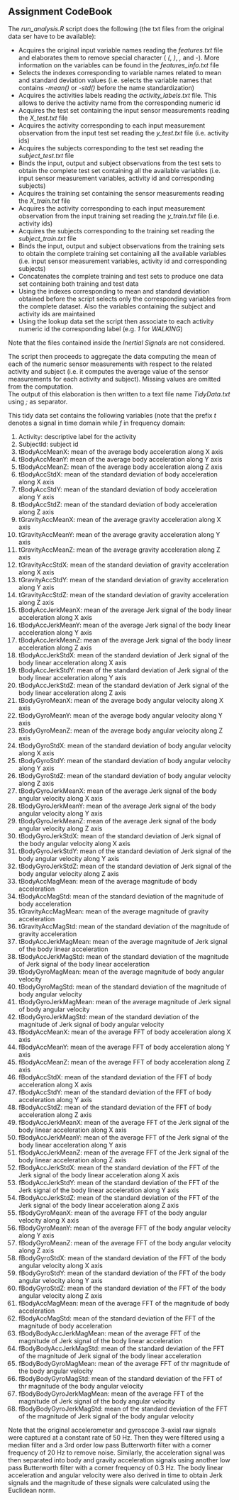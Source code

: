 ## Assignment CodeBook

The *run_analysis.R* script does the following (the txt files from the original data ser have to be
available):

- Acquires the original input variable names reading the *features.txt* file and elaborates them
to remove special character ( *(*, *)*, *,* and *-*). More information on the variables can be found 
in the *features_info.txt* file
- Selects the indexes corresponding to variable names related to mean and standard deviation
values (i.e. selects the variable names that contains *-mean()* or *-std()* before the name 
standardization)
- Acquires the activities labels reading the *activity_labels.txt* file. This 
allows to derive the activity name from the corresponding numeric id
- Acquires the test set containing the input sensor measurements reading the *X_test.txt*
file
- Acquires the activity corresponding to each input measurement observation
from the input test set reading the *y_test.txt* file (i.e. activity ids)
- Acquires the subjects corresponding to the test set reading the *subject_test.txt*
file
- Binds the input, output and subject observations from the test sets to obtain the 
complete test set containing all the available variables (i.e. input sensor measurement 
variables, activity id and corresponding subjects)
- Acquires the training set containing the sensor measurements reading the *X_train.txt*
file
- Acquires the activity corresponding to each input measurement observation
from the input training set reading the *y_train.txt* file (i.e. activity ids)
- Acquires the subjects corresponding to the training set reading the *subject_train.txt*
file
- Binds the input, output and subject observations from the training sets to obtain the 
complete training set containing all the available variables (i.e. input sensor measurement 
variables, activity id and corresponding subjects)
- Concatenates the complete training and test sets to produce one data set containing 
both training and test data
- Using the indexes corresponding to mean and standard deviation obtained before the 
script selects only the corresponding variables from the complete dataset. Also the 
variables containing the subject and activity ids are maintained
- Using the <activity id-activity label> lookup data set the script then associate to
each activity numeric id the corresponding label (e.g. *1* for *WALKING*)

Note that the files contained inside the *Inertial Signals* are not considered.

The script then proceeds to aggregate the data computing the mean of each of the numeric 
sensor measurements with respect to the related activity and subject (i.e. it computes the 
average value of the sensor measurements for each activity and subject). Missing values are 
omitted from the computation.  
The output of this elaboration is then written to a text file name *TidyData.txt* using *;* 
as separator.

This tidy data set contains the following variables (note that the prefix *t* denotes a signal in time domain while *f* in frequency domain:

1. Activity: descriptive label for the activity
2. SubjectId: subject id
3. tBodyAccMeanX: mean of the average body acceleration along X axis
4. tBodyAccMeanY: mean of the average body acceleration along Y axis
5. tBodyAccMeanZ: mean of the average body acceleration along Z axis
6. tBodyAccStdX: mean of the standard deviation of body acceleration along X axis
7. tBodyAccStdY: mean of the standard deviation of body acceleration along Y axis
8. tBodyAccStdZ: mean of the standard deviation of body acceleration along Z axis
9. tGravityAccMeanX: mean of the average gravity acceleration along X axis
10. tGravityAccMeanY: mean of the average gravity acceleration along Y axis
11. tGravityAccMeanZ: mean of the average gravity acceleration along Z axis
12. tGravityAccStdX: mean of the standard deviation of gravity acceleration along X axis
13. tGravityAccStdY: mean of the standard deviation of gravity acceleration along Y axis
14. tGravityAccStdZ: mean of the standard deviation of gravity acceleration along Z axis
15. tBodyAccJerkMeanX: mean of the average Jerk signal of the body linear acceleration along X axis
16. tBodyAccJerkMeanY: mean of the average Jerk signal of the body linear acceleration along Y axis
17. tBodyAccJerkMeanZ: mean of the average Jerk signal of the body linear acceleration along Z axis
18. tBodyAccJerkStdX: mean of the standard deviation of Jerk signal of the body linear acceleration along X axis
19. tBodyAccJerkStdY: mean of the standard deviation of Jerk signal of the body linear acceleration along Y axis
20. tBodyAccJerkStdZ: mean of the standard deviation of Jerk signal of the body linear acceleration along Z axis
21. tBodyGyroMeanX: mean of the average body angular velocity along X axis
22. tBodyGyroMeanY: mean of the average body angular velocity along Y axis
23. tBodyGyroMeanZ: mean of the average body angular velocity along Z axis
24. tBodyGyroStdX: mean of the standard deviation of body angular velocity along X axis
25. tBodyGyroStdY: mean of the standard deviation of body angular velocity along Y axis
26. tBodyGyroStdZ: mean of the standard deviation of body angular velocity along Z axis
27. tBodyGyroJerkMeanX: mean of the average Jerk signal of the body angular velocity along X axis
28. tBodyGyroJerkMeanY: mean of the average Jerk signal of the body angular velocity along Y axis
29. tBodyGyroJerkMeanZ: mean of the average Jerk signal of the body angular velocity along Z axis
30. tBodyGyroJerkStdX: mean of the standard deviation of Jerk signal of the body angular velocity along X axis
31. tBodyGyroJerkStdY: mean of the standard deviation of Jerk signal of the body angular velocity along Y axis
32. tBodyGyroJerkStdZ: mean of the standard deviation of Jerk signal of the body angular velocity along Z axis
33. tBodyAccMagMean: mean of the average magnitude of body acceleration
34. tBodyAccMagStd: mean of the standard deviation of the magnitude of body acceleration
35. tGravityAccMagMean: mean of the average magnitude of gravity acceleration
36. tGravityAccMagStd: mean of the standard deviation of the magnitude of gravity acceleration
37. tBodyAccJerkMagMean: mean of the average magnitude of Jerk signal of the body linear acceleration
38. tBodyAccJerkMagStd: mean of the standard deviation of the magnitude of Jerk signal of the body linear acceleration
39. tBodyGyroMagMean: mean of the average magnitude of body angular velocity
40. tBodyGyroMagStd: mean of the standard deviation of the magnitude of body angular velocity
41. tBodyGyroJerkMagMean: mean of the average magnitude of Jerk signal of body angular velocity
42. tBodyGyroJerkMagStd: mean of the standard deviation of the magnitude of Jerk signal of body angular velocity
43. fBodyAccMeanX: mean of the average FFT of body acceleration along X axis 
44. fBodyAccMeanY: mean of the average FFT of body acceleration along Y axis  
45. fBodyAccMeanZ: mean of the average FFT of body acceleration along Z axis 
46. fBodyAccStdX: mean of the standard deviation of the FFT of body acceleration along X axis 
47. fBodyAccStdY: mean of the standard deviation of the FFT of body acceleration along Y axis 
48. fBodyAccStdZ: mean of the standard deviation of the FFT of body acceleration along Z axis 
49. fBodyAccJerkMeanX: mean of the average FFT of the Jerk signal of the body linear acceleration along X axis 
50. fBodyAccJerkMeanY: mean of the average FFT of the Jerk signal of the body linear acceleration along Y axis
51. fBodyAccJerkMeanZ: mean of the average FFT of the Jerk signal of the body linear acceleration along Z axis
52. fBodyAccJerkStdX: mean of the standard deviation of the FFT of the Jerk signal of the body linear acceleration along X axis
53. fBodyAccJerkStdY: mean of the standard deviation of the FFT of the Jerk signal of the body linear acceleration along Y axis
54. fBodyAccJerkStdZ: mean of the standard deviation of the FFT of the Jerk signal of the body linear acceleration along Z axis
55. fBodyGyroMeanX: mean of the average FFT of the body angular velocity along X axis
56. fBodyGyroMeanY: mean of the average FFT of the body angular velocity along Y axis
57. fBodyGyroMeanZ: mean of the average FFT of the body angular velocity along Z axis
58. fBodyGyroStdX: mean of the standard deviation of the FFT of the body angular velocity along X axis
59. fBodyGyroStdY: mean of the standard deviation of the FFT of the body angular velocity along Y axis
60. fBodyGyroStdZ: mean of the standard deviation of the FFT of the body angular velocity along Z axis
61. fBodyAccMagMean: mean of the average FFT of the magnitude of body acceleration
62. fBodyAccMagStd: mean of the standard deviation of the FFT of the magnitude of body acceleration
63. fBodyBodyAccJerkMagMean: mean of the average FFT of the magnitude of Jerk signal of the body linear acceleration 
64. fBodyBodyAccJerkMagStd: mean of the standard deviation of the FFT of the magnitude of Jerk signal of the body linear acceleration 
65. fBodyBodyGyroMagMean: mean of the average FFT of thr magnitude of the body angular velocity 
66. fBodyBodyGyroMagStd: mean of the standard deviation of the FFT of thr magnitude of the body angular velocity
67. fBodyBodyGyroJerkMagMean: mean of the average FFT of the magnitude of Jerk signal of the body angular velocity
68. fBodyBodyGyroJerkMagStd: mean of the standard deviation of the FFT of the magnitude of Jerk signal of the body angular velocity

Note that the original accelerometer and gyroscope 3-axial raw signals were captured at a constant rate of 50 Hz. 
Then they were filtered using a median filter and a 3rd order low pass Butterworth filter with a corner frequency
of 20 Hz to remove noise. Similarly, the acceleration signal was then separated into body and gravity
acceleration signals using another low pass Butterworth filter with a corner frequency of 0.3 Hz.
The body linear acceleration and angular velocity were also derived in time to obtain Jerk signals and the
magnitude of these signals were calculated using the Euclidean norm.